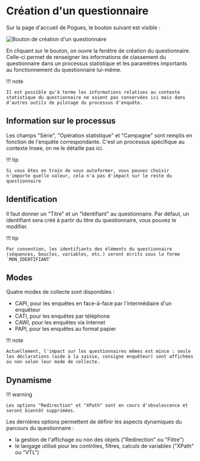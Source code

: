 # Création d'un questionnaire

Sur la page d'accueil de Pogues, le bouton suivant est visible :

![Bouton de création d'un questionnaire](/img/pogues/creation-questionnaire-go.png)

En cliquant sur le bouton, on ouvre la fenêtre de création du questionnaire. Celle-ci permet de renseigner les informations de classement du questionnaire dans un processus statistique et les paramètres importants au fonctionnement du questionnaire lui-même.

!!! note

    Il est possible qu'à terme les informations relatives au contexte statistique du questionnaire ne soient pas conservées ici mais dans d'autres outils de pilotage du processus d'enquête.

## Information sur le processus

Les champs "Série", "Opération statistique" et "Campagne" sont remplis en fonction de l'enquête correspondante. C'est un processus spécifique au contexte Insee, on ne le détaille pas ici.

!!! tip

    Si vous êtes en train de vous autoformer, vous pouvez choisir n'importe quelle valeur, cela n'a pas d'impact sur le reste du questionnaire

## Identification

Il faut donner un "Titre" et un "Identifiant" au questionnaire. Par défaut, un identifiant sera créé à partir du titre du questionnaire, vous pouvez le modifier.

!!! tip

    Par convention, les identifiants des éléments du questionnaire (séquences, boucles, variables, etc.) seront écrits sous la forme `MON_IDENTIFIANT`

## Modes

Quatre modes de collecte sont disponibles :
- CAPI, pour les enquêtes en face-à-face par l'intermédiaire d'un enquêteur
- CATI, pour les enquêtes par téléphone
- CAWI, pour les enquêtes via Internet
- PAPI, pour les enquêtes au format papier

!!! note

    Actuellement, l'impact sur les questionnaires mêmes est mince : seule les déclarations (aide à la saisie, consigne enquêteur) sont affichées ou non selon leur mode de collecte.

## Dynamisme

!!! warning

    Les options "Redirection" et "XPath" sont en cours d'obsolescence et seront bientôt supprimées.

Les dernières options permettent de définir les aspects dynamiques du parcours du questionnaire :

- la gestion de l'affichage ou non des objets ("Redirection" ou "Filtre")
- le langage utilisé pour les contrôles, filtres, calculs de variables ("XPath" ou "VTL")